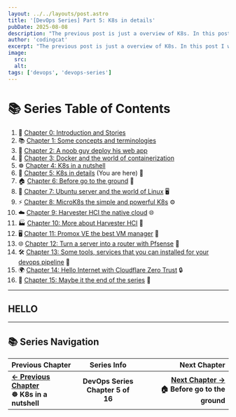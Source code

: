 ```yaml
---
layout: ../../layouts/post.astro
title: '[DevOps Series] Part 5: K8s in details'
pubDate: 2025-08-08
description: "The previous post is just a overview of K8s. In this post I will cover details of some concepts and what I usually use in my daily work"
author: 'codingcat'
excerpt: "The previous post is just a overview of K8s. In this post I will cover details of some concepts and what I usually use in my daily work"
image:
  src:
  alt:
tags: ['devops', 'devops-series']
---
```


# 📚 Series Table of Contents

1.  📖 [Chapter 0: Introduction and Stories](./devops-part0) 
2.  📚 [Chapter 1: Some concepts and terminologies](./devops-part1) 
3.  🚀 [Chapter 2: A noob guy deploy his web app](./devops-part2) 
4.  🐳 [Chapter 3: Docker and the world of containerization](./devops-part3) 
5.  ☸️ [Chapter 4: K8s in a nutshell](./devops-part4) 
6.  🔧 [Chapter 5: K8s in details](./devops-part5) (You are here) 🎯
7.  🏠 [Chapter 6: Before go to the ground](./devops-part6) 🏡
8.  🐧 [Chapter 7: Ubuntu server and the world of Linux](./devops-part7) 🖥️
9.  ⚡ [Chapter 8: MicroK8s the simple and powerful K8s](./devops-part8) ⚙️
10. ☁️ [Chapter 9: Harvester HCI the native cloud](./devops-part9) 🌐
11. 🏭 [Chapter 10: More about Harvester HCI](./devops-part10) 🏢
12. 🖥️ [Chapter 11: Promox VE the best VM manager](./devops-part11) 💾
13. 🌐 [Chapter 12: Turn a server into a router with Pfsense](./devops-part12) 🔌
14. 🛠️ [Chapter 13: Some tools, services that you can installed for your devops pipeline](./devops-part13) 🔧
15. 🌍 [Chapter 14: Hello Internet with Cloudflare Zero Trust](./devops-part14) 🔒
16. 🎉 [Chapter 15: Maybe it the end of the series](./devops-part15) 🏁

---

## HELLO

---

## 📚 Series Navigation

| Previous Chapter                                |               Series Info                |                                                                   Next Chapter |
| :---------------------------------------------- | :--------------------------------------: | -----------------------------------------------------------------------------: |
| **[← Previous Chapter](./devops-part4)**<br>**☸️ K8s in a nutshell** | **DevOps Series**<br>**Chapter 5 of 16** | **[Next Chapter →](./devops-part6)**<br>**🏠 Before go to the ground** |